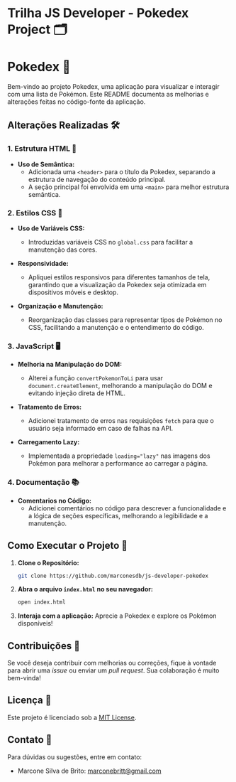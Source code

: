 # Trilha JS Developer - Pokedex Project 🗂️


# Pokedex 🐾

Bem-vindo ao projeto Pokedex, uma aplicação para visualizar e interagir com uma lista de Pokémon. Este README documenta as melhorias e alterações feitas no código-fonte da aplicação.

## Alterações Realizadas 🛠️

### 1. Estrutura HTML 📄
- **Uso de Semântica:** 
  - Adicionada uma `<header>` para o título da Pokedex, separando a estrutura de navegação do conteúdo principal.
  - A seção principal foi envolvida em uma `<main>` para melhor estrutura semântica.

### 2. Estilos CSS 🎨
- **Uso de Variáveis CSS:**
  - Introduzidas variáveis CSS no `global.css` para facilitar a manutenção das cores.
  
- **Responsividade:**
  - Apliquei estilos responsivos para diferentes tamanhos de tela, garantindo que a visualização da Pokedex seja otimizada em dispositivos móveis e desktop.

- **Organização e Manutenção:**
  - Reorganização das classes para representar tipos de Pokémon no CSS, facilitando a manutenção e o entendimento do código.

### 3. JavaScript 🖥️
- **Melhoria na Manipulação do DOM:**
  - Alterei a função `convertPokemonToLi` para usar `document.createElement`, melhorando a manipulação do DOM e evitando injeção direta de HTML.
  
- **Tratamento de Erros:**
  - Adicionei tratamento de erros nas requisições `fetch` para que o usuário seja informado em caso de falhas na API.

- **Carregamento Lazy:**
  - Implementada a propriedade `loading="lazy"` nas imagens dos Pokémon para melhorar a performance ao carregar a página.

### 4. Documentação 📚
- **Comentarios no Código:**
  - Adicionei comentários no código para descrever a funcionalidade e a lógica de seções específicas, melhorando a legibilidade e a manutenção.

## Como Executar o Projeto 🚀

1. **Clone o Repositório:**
   ```bash
   git clone https://github.com/marconesdb/js-developer-pokedex
   ```

2. **Abra o arquivo `index.html` no seu navegador:**
   ```bash
   open index.html
   ```

3. **Interaja com a aplicação:** Aprecie a Pokedex e explore os Pokémon disponíveis!

## Contribuições 🤝

Se você deseja contribuir com melhorias ou correções, fique à vontade para abrir uma *issue* ou enviar um *pull request*. Sua colaboração é muito bem-vinda!

## Licença 📄

Este projeto é licenciado sob a [MIT License](LICENSE).

## Contato 📧

Para dúvidas ou sugestões, entre em contato:
- Marcone Silva de Brito: marconebritt@gmail.com
